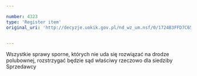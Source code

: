 ```yaml
---

number: 4323
type: 'Register item'
original_uri: 'http://decyzje.uokik.gov.pl/nd_wz_um.nsf/0/1724B3FFD7C65C55C1257B1F004161CB?OpenDocument'


---
```


Wszystkie sprawy sporne, których nie uda się rozwiązać na drodze polubownej, rozstrzygać będzie sąd właściwy rzeczowo dla siedziby Sprzedawcy
